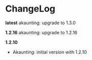 # ChangeLog

**latest**
akaunting: upgrade to 1.3.0

**1.2.16**
akaunting: upgrade to 1.2.16

**1.2.10**
- Akaunting: initial version with 1.2.10
